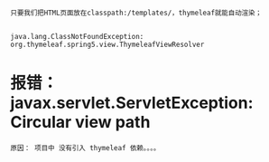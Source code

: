 

    
    只要我们把HTML页面放在classpath:/templates/，thymeleaf就能自动渲染；
    
    
    java.lang.ClassNotFoundException: org.thymeleaf.spring5.view.ThymeleafViewResolver
    
    
# 报错： javax.servlet.ServletException: Circular view path 
    原因： 项目中 没有引入 thymeleaf 依赖。。。。

